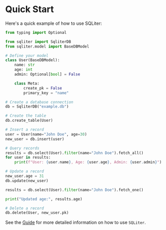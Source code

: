 # Quick Start

Here's a quick example of how to use SQLiter:

```python
from typing import Optional

from sqliter import SqliterDB
from sqliter.model import BaseDBModel

# Define your model
class User(BaseDBModel):
    name: str
    age: int
    admin: Optional[bool] = False

    class Meta:
        create_pk = False
        primary_key = "name"

# Create a database connection
db = SqliterDB("example.db")

# Create the table
db.create_table(User)

# Insert a record
user = User(name="John Doe", age=30)
new_user = db.insert(user)

# Query records
results = db.select(User).filter(name="John Doe").fetch_all()
for user in results:
    print(f"User: {user.name}, Age: {user.age}, Admin: {user.admin}")

# Update a record
new_user.age = 31
db.update(new_user)

results = db.select(User).filter(name="John Doe").fetch_one()

print("Updated age:", results.age)

# Delete a record
db.delete(User, new_user.pk)
```

See the [Guide](guide/guide.md) for more detailed information on how to use `SQLiter`.
